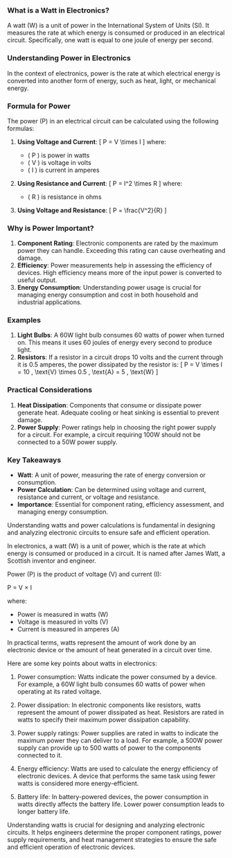 ### What is a Watt in Electronics?

A watt (W) is a unit of power in the International System of Units (SI). It measures the rate at which energy is consumed or produced in an electrical circuit. Specifically, one watt is equal to one joule of energy per second.

### Understanding Power in Electronics

In the context of electronics, power is the rate at which electrical energy is converted into another form of energy, such as heat, light, or mechanical energy. 

### Formula for Power

The power (P) in an electrical circuit can be calculated using the following formulas:

1. **Using Voltage and Current**:
   \[
   P = V \times I
   \]
   where:
   - \( P \) is power in watts
   - \( V \) is voltage in volts
   - \( I \) is current in amperes

2. **Using Resistance and Current**:
   \[
   P = I^2 \times R
   \]
   where:
   - \( R \) is resistance in ohms

3. **Using Voltage and Resistance**:
   \[
   P = \frac{V^2}{R}
   \]

### Why is Power Important?

1. **Component Rating**: Electronic components are rated by the maximum power they can handle. Exceeding this rating can cause overheating and damage.
2. **Efficiency**: Power measurements help in assessing the efficiency of devices. High efficiency means more of the input power is converted to useful output.
3. **Energy Consumption**: Understanding power usage is crucial for managing energy consumption and cost in both household and industrial applications.

### Examples

1. **Light Bulbs**: A 60W light bulb consumes 60 watts of power when turned on. This means it uses 60 joules of energy every second to produce light.
2. **Resistors**: If a resistor in a circuit drops 10 volts and the current through it is 0.5 amperes, the power dissipated by the resistor is:
   \[
   P = V \times I = 10 \, \text{V} \times 0.5 \, \text{A} = 5 \, \text{W}
   \]

### Practical Considerations

1. **Heat Dissipation**: Components that consume or dissipate power generate heat. Adequate cooling or heat sinking is essential to prevent damage.
2. **Power Supply**: Power ratings help in choosing the right power supply for a circuit. For example, a circuit requiring 100W should not be connected to a 50W power supply.

### Key Takeaways

- **Watt**: A unit of power, measuring the rate of energy conversion or consumption.
- **Power Calculation**: Can be determined using voltage and current, resistance and current, or voltage and resistance.
- **Importance**: Essential for component rating, efficiency assessment, and managing energy consumption.

Understanding watts and power calculations is fundamental in designing and analyzing electronic circuits to ensure safe and efficient operation.

In electronics, a watt (W) is a unit of power, which is the rate at which energy is consumed or produced in a circuit. It is named after James Watt, a Scottish inventor and engineer.

Power (P) is the product of voltage (V) and current (I):

P = V × I

where:
- Power is measured in watts (W)
- Voltage is measured in volts (V)
- Current is measured in amperes (A)

In practical terms, watts represent the amount of work done by an electronic device or the amount of heat generated in a circuit over time.

Here are some key points about watts in electronics:

1. Power consumption: Watts indicate the power consumed by a device. For example, a 60W light bulb consumes 60 watts of power when operating at its rated voltage.

2. Power dissipation: In electronic components like resistors, watts represent the amount of power dissipated as heat. Resistors are rated in watts to specify their maximum power dissipation capability.

3. Power supply ratings: Power supplies are rated in watts to indicate the maximum power they can deliver to a load. For example, a 500W power supply can provide up to 500 watts of power to the components connected to it.

4. Energy efficiency: Watts are used to calculate the energy efficiency of electronic devices. A device that performs the same task using fewer watts is considered more energy-efficient.

5. Battery life: In battery-powered devices, the power consumption in watts directly affects the battery life. Lower power consumption leads to longer battery life.

Understanding watts is crucial for designing and analyzing electronic circuits. It helps engineers determine the proper component ratings, power supply requirements, and heat management strategies to ensure the safe and efficient operation of electronic devices.
